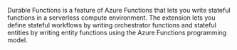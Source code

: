 Durable Functions is a feature of Azure Functions that lets you write stateful functions in a serverless compute environment. The extension lets you define stateful workflows by writing orchestrator functions and stateful entities by writing entity functions using the Azure Functions programming model.